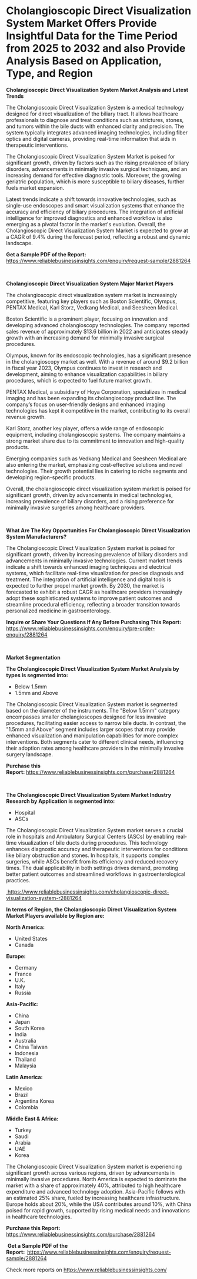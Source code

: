 <p><h1>Cholangioscopic Direct Visualization System Market Offers Provide Insightful Data for the Time Period from 2025 to 2032 and also Provide Analysis Based on Application, Type, and Region</h1></p><p><strong>Cholangioscopic Direct Visualization System Market Analysis and Latest Trends</strong></p>
<p><p>The Cholangioscopic Direct Visualization System is a medical technology designed for direct visualization of the biliary tract. It allows healthcare professionals to diagnose and treat conditions such as strictures, stones, and tumors within the bile ducts with enhanced clarity and precision. The system typically integrates advanced imaging technologies, including fiber optics and digital cameras, providing real-time information that aids in therapeutic interventions.</p><p>The Cholangioscopic Direct Visualization System Market is poised for significant growth, driven by factors such as the rising prevalence of biliary disorders, advancements in minimally invasive surgical techniques, and an increasing demand for effective diagnostic tools. Moreover, the growing geriatric population, which is more susceptible to biliary diseases, further fuels market expansion.</p><p>Latest trends indicate a shift towards innovative technologies, such as single-use endoscopes and smart visualization systems that enhance the accuracy and efficiency of biliary procedures. The integration of artificial intelligence for improved diagnostics and enhanced workflow is also emerging as a pivotal factor in the market's evolution. Overall, the Cholangioscopic Direct Visualization System Market is expected to grow at a CAGR of 9.4% during the forecast period, reflecting a robust and dynamic landscape.</p></p>
<p><strong>Get a Sample PDF of the Report:&nbsp;</strong> <a href="https://www.reliablebusinessinsights.com/enquiry/request-sample/2881264?utm_campaign=2757&utm_medium=2&utm_source=Github&utm_content=ia&utm_term=12032025&utm_id=cholangioscopic-direct-visualization-system">https://www.reliablebusinessinsights.com/enquiry/request-sample/2881264</a></p>
<p>&nbsp;</p>
<p><strong>Cholangioscopic Direct Visualization System Major Market Players</strong></p>
<p><p>The cholangioscopic direct visualization system market is increasingly competitive, featuring key players such as Boston Scientific, Olympus, PENTAX Medical, Karl Storz, Vedkang Medical, and Seesheen Medical. </p><p>Boston Scientific is a prominent player, focusing on innovation and developing advanced cholangioscopy technologies. The company reported sales revenue of approximately $13.6 billion in 2022 and anticipates steady growth with an increasing demand for minimally invasive surgical procedures.</p><p>Olympus, known for its endoscopic technologies, has a significant presence in the cholangioscopy market as well. With a revenue of around $9.2 billion in fiscal year 2023, Olympus continues to invest in research and development, aiming to enhance visualization capabilities in biliary procedures, which is expected to fuel future market growth.</p><p>PENTAX Medical, a subsidiary of Hoya Corporation, specializes in medical imaging and has been expanding its cholangioscopy product line. The company’s focus on user-friendly designs and enhanced imaging technologies has kept it competitive in the market, contributing to its overall revenue growth.</p><p>Karl Storz, another key player, offers a wide range of endoscopic equipment, including cholangioscopic systems. The company maintains a strong market share due to its commitment to innovation and high-quality products.</p><p>Emerging companies such as Vedkang Medical and Seesheen Medical are also entering the market, emphasizing cost-effective solutions and novel technologies. Their growth potential lies in catering to niche segments and developing region-specific products.</p><p>Overall, the cholangioscopic direct visualization system market is poised for significant growth, driven by advancements in medical technologies, increasing prevalence of biliary disorders, and a rising preference for minimally invasive surgeries among healthcare providers.</p></p>
<p>&nbsp;</p>
<p><strong>What Are The Key Opportunities For Cholangioscopic Direct Visualization System Manufacturers?</strong></p>
<p><p>The Cholangioscopic Direct Visualization System market is poised for significant growth, driven by increasing prevalence of biliary disorders and advancements in minimally invasive technologies. Current market trends indicate a shift towards enhanced imaging techniques and electrical systems, which facilitate real-time visualization for precise diagnosis and treatment. The integration of artificial intelligence and digital tools is expected to further propel market growth. By 2030, the market is forecasted to exhibit a robust CAGR as healthcare providers increasingly adopt these sophisticated systems to improve patient outcomes and streamline procedural efficiency, reflecting a broader transition towards personalized medicine in gastroenterology.</p></p>
<p><strong>Inquire or Share Your Questions If Any Before Purchasing This Report:</strong> <a href="https://www.reliablebusinessinsights.com/enquiry/pre-order-enquiry/2881264?utm_campaign=2757&utm_medium=2&utm_source=Github&utm_content=ia&utm_term=12032025&utm_id=cholangioscopic-direct-visualization-system">https://www.reliablebusinessinsights.com/enquiry/pre-order-enquiry/2881264</a></p>
<p>&nbsp;</p>
<p><strong>Market Segmentation</strong></p>
<p><strong>The Cholangioscopic Direct Visualization System Market Analysis by types is segmented into:</strong></p>
<p><ul><li>Below 1.5mm</li><li>1.5mm and Above</li></ul></p>
<p><p>The Cholangioscopic Direct Visualization System market is segmented based on the diameter of the instruments. The "Below 1.5mm" category encompasses smaller cholangioscopes designed for less invasive procedures, facilitating easier access to narrow bile ducts. In contrast, the "1.5mm and Above" segment includes larger scopes that may provide enhanced visualization and manipulation capabilities for more complex interventions. Both segments cater to different clinical needs, influencing their adoption rates among healthcare providers in the minimally invasive surgery landscape.</p></p>
<p><strong>Purchase this Report:&nbsp;</strong><a href="https://www.reliablebusinessinsights.com/purchase/2881264?utm_campaign=2757&utm_medium=2&utm_source=Github&utm_content=ia&utm_term=12032025&utm_id=cholangioscopic-direct-visualization-system">https://www.reliablebusinessinsights.com/purchase/2881264</a></p>
<p>&nbsp;</p>
<p><strong>The Cholangioscopic Direct Visualization System Market Industry Research by Application is segmented into:</strong></p>
<p><ul><li>Hospital</li><li>ASCs</li></ul></p>
<p><p>The Cholangioscopic Direct Visualization System market serves a crucial role in hospitals and Ambulatory Surgical Centers (ASCs) by enabling real-time visualization of bile ducts during procedures. This technology enhances diagnostic accuracy and therapeutic interventions for conditions like biliary obstruction and stones. In hospitals, it supports complex surgeries, while ASCs benefit from its efficiency and reduced recovery times. The dual applicability in both settings drives demand, promoting better patient outcomes and streamlined workflows in gastroenterological practices.</p></p>
<p><a href="https://www.reliablebusinessinsights.com/cholangioscopic-direct-visualization-system-r2881264?utm_campaign=2757&utm_medium=2&utm_source=Github&utm_content=ia&utm_term=12032025&utm_id=cholangioscopic-direct-visualization-system">&nbsp;https://www.reliablebusinessinsights.com/cholangioscopic-direct-visualization-system-r2881264</a></p>
<p><strong>In terms of Region, the Cholangioscopic Direct Visualization System Market Players available by Region are:</strong></p>
<p>
    <p> <strong> North America: </strong>
        <ul>
            <li>United States</li>
            <li>Canada</li>
        </ul>
        </p> 
    <p> <strong> Europe: </strong>
        <ul>
            <li>Germany</li>
            <li>France</li>
            <li>U.K.</li>
            <li>Italy</li>
            <li>Russia</li>
        </ul>
        </p> 
    <p> <strong> Asia-Pacific: </strong>
        <ul>
            <li>China</li>
            <li>Japan</li>
            <li>South Korea</li>
            <li>India</li>
            <li>Australia</li>
            <li>China Taiwan</li>
            <li>Indonesia</li>
            <li>Thailand</li>
            <li>Malaysia</li>
        </ul>
        </p> 
    <p> <strong> Latin America: </strong>
        <ul>
            <li>Mexico</li>
            <li>Brazil</li>
            <li>Argentina Korea</li>
            <li>Colombia</li>
        </ul>
        </p> 
    <p> <strong> Middle East & Africa: </strong>
        <ul>
            <li>Turkey</li>
            <li>Saudi</li>
            <li>Arabia</li>
            <li>UAE</li>
            <li>Korea</li>
        </ul>
    </p>
    </p>
<p><p>The Cholangioscopic Direct Visualization System market is experiencing significant growth across various regions, driven by advancements in minimally invasive procedures. North America is expected to dominate the market with a share of approximately 40%, attributed to high healthcare expenditure and advanced technology adoption. Asia-Pacific follows with an estimated 25% share, fueled by increasing healthcare infrastructure. Europe holds about 20%, while the USA contributes around 10%, with China poised for rapid growth, supported by rising medical needs and innovations in healthcare technologies.</p></p>
<p><strong>Purchase this Report: </strong><a href="https://www.reliablebusinessinsights.com/purchase/2881264?utm_campaign=2757&utm_medium=2&utm_source=Github&utm_content=ia&utm_term=12032025&utm_id=cholangioscopic-direct-visualization-system">https://www.reliablebusinessinsights.com/purchase/2881264</a></p>
<p>&nbsp;<strong>Get a Sample PDF of the Report:&nbsp;&nbsp;</strong><a href="https://www.reliablebusinessinsights.com/enquiry/request-sample/2881264?utm_campaign=2757&utm_medium=2&utm_source=Github&utm_content=ia&utm_term=12032025&utm_id=cholangioscopic-direct-visualization-system">https://www.reliablebusinessinsights.com/enquiry/request-sample/2881264</a></p>
<p><strong></strong></p>
<p>Check more reports on <a href="https://www.reliablebusinessinsights.com/?utm_campaign=2757&utm_medium=2&utm_source=Github&utm_content=ia&utm_term=12032025&utm_id=cholangioscopic-direct-visualization-system">https://www.reliablebusinessinsights.com/</a></p>